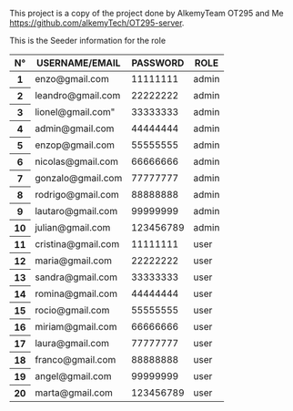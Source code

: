This project is a copy of the project done by AlkemyTeam OT295 and Me https://github.com/alkemyTech/OT295-server.

This is the Seeder information for the role
<table class="table">
  <thead>
    <tr>
      <th scope="col">N°</th>
      <th scope="col">USERNAME/EMAIL</th>
      <th scope="col">PASSWORD</th>
      <th scope="col">ROLE</th>
    </tr>
  </thead>
  <tbody>
    <tr>
      <th scope="row">1</th>
      <td>enzo@gmail.com</td>
      <td>11111111</td>
      <td>admin</td>
    </tr>
    <tr>
      <th scope="row">2</th>
      <td>leandro@gmail.com</td>
      <td>22222222</td>
      <td>admin</td>
    </tr>
    <tr>
      <th scope="row">3</th>
      <td>lionel@gmail.com"</td>
      <td>33333333</td>
      <td>admin</td>
    </tr>
    <tr>
      <th scope="row">4</th>
      <td>admin@gmail.com</td>
      <td>44444444</td>
      <td>admin</td>
    </tr>
    <tr>
      <th scope="row">5</th>
      <td>enzop@gmail.com</td>
      <td>55555555</td>
      <td>admin</td>
    </tr>
    <tr>
      <th scope="row">6</th>
      <td>nicolas@gmail.com</td>
      <td>66666666</td>
      <td>admin</td>
    </tr>
    <tr>
      <th scope="row">7</th>
      <td>gonzalo@gmail.com</td>
      <td>77777777</td>
      <td>admin</td>
    </tr>
    <tr>
      <th scope="row">8</th>
      <td>rodrigo@gmail.com</td>
      <td>88888888</td>
      <td>admin</td>
    </tr>
    <tr>
      <th scope="row">9</th>
      <td>lautaro@gmail.com</td>
      <td>99999999</td>
      <td>admin</td>
    </tr>
    <tr>
      <th scope="row">10</th>
      <td>julian@gmail.com</td>
      <td>123456789</td>
      <td>admin</td>
    </tr>
    <tr>
      <th scope="row">11</th>
      <td>cristina@gmail.com</td>
      <td>11111111</td>
      <td>user</td>
    </tr>
    <tr>
      <th scope="row">12</th>
      <td>maria@gmail.com</td>
      <td>22222222</td>
      <td>user</td>
    </tr>
    <tr>
      <th scope="row">13</th>
      <td>sandra@gmail.com</td>
      <td>33333333</td>
      <td>user</td>
    </tr>
    <tr>
      <th scope="row">14</th>
      <td>romina@gmail.com</td>
      <td>44444444</td>
      <td>user</td>
    </tr>
    <tr>
      <th scope="row">15</th>
      <td>rocio@gmail.com</td>
      <td>55555555</td>
      <td>user</td>
    </tr>
    <tr>
      <th scope="row">16</th>
      <td>miriam@gmail.com</td>
      <td>66666666</td>
      <td>user</td>
    </tr>
    <tr>
      <th scope="row">17</th>
      <td>laura@gmail.com</td>
      <td>77777777</td>
      <td>user</td>
    </tr>
    <tr>
      <th scope="row">18</th>
      <td>franco@gmail.com</td>
      <td>88888888</td>
      <td>user</td>
    </tr>
    <tr>
      <th scope="row">19</th>
      <td>angel@gmail.com</td>
      <td>99999999</td>
      <td>user</td>
    </tr>
    <tr>
      <th scope="row">20</th>
      <td>marta@gmail.com</td>
      <td>123456789</td>
      <td>user</td>
    </tr>
